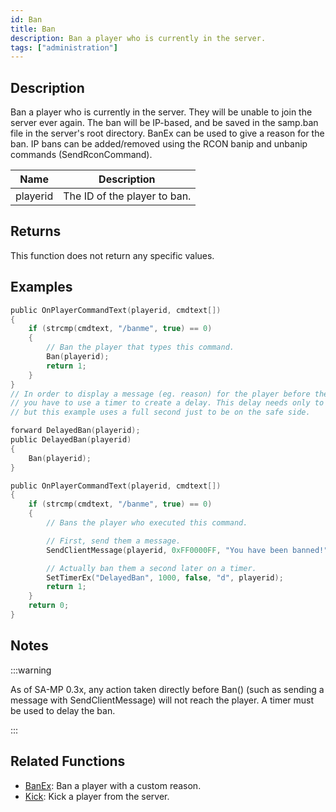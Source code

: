```yaml
---
id: Ban
title: Ban
description: Ban a player who is currently in the server.
tags: ["administration"]
---
```


## Description

Ban a player who is currently in the server. They will be unable to join the server ever again. The ban will be IP-based, and be saved in the samp.ban file in the server's root directory. BanEx can be used to give a reason for the ban. IP bans can be added/removed using the RCON banip and unbanip commands (SendRconCommand).

| Name     | Description                  |
| -------- | ---------------------------- |
| playerid | The ID of the player to ban. |

## Returns

This function does not return any specific values.

## Examples

```c
public OnPlayerCommandText(playerid, cmdtext[])
{
    if (strcmp(cmdtext, "/banme", true) == 0)
    {
        // Ban the player that types this command.
        Ban(playerid);
        return 1;
    }
}
// In order to display a message (eg. reason) for the player before the connection is closed
// you have to use a timer to create a delay. This delay needs only to be a few milliseconds long,
// but this example uses a full second just to be on the safe side.

forward DelayedBan(playerid);
public DelayedBan(playerid)
{
    Ban(playerid);
}

public OnPlayerCommandText(playerid, cmdtext[])
{
    if (strcmp(cmdtext, "/banme", true) == 0)
    {
        // Bans the player who executed this command.

        // First, send them a message.
        SendClientMessage(playerid, 0xFF0000FF, "You have been banned!");

        // Actually ban them a second later on a timer.
        SetTimerEx("DelayedBan", 1000, false, "d", playerid);
        return 1;
    }
    return 0;
}
```

## Notes

:::warning

As of SA-MP 0.3x, any action taken directly before Ban() (such as sending a message with SendClientMessage) will not reach the player. A timer must be used to delay the ban.

:::

## Related Functions

- [BanEx](BanEx): Ban a player with a custom reason.
- [Kick](Kick): Kick a player from the server.

